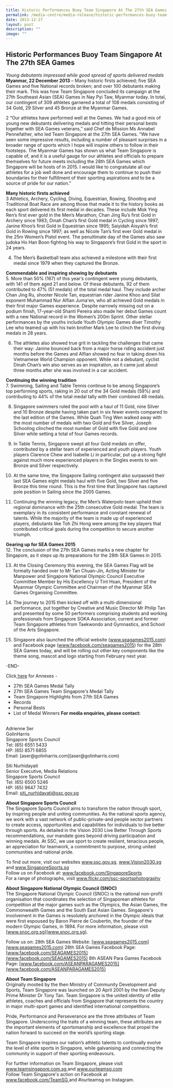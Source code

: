 ```yaml
---
title: Historic Performances Buoy Team Singapore At The 27th SEA Games
permalink: /media-centre/media-release/historic-performances-buoy-team-singapore-at-the-27th-sea-games/
date: 2013-12-27
layout: post
description: ""
image: ""
---
```

## **Historic Performances Buoy Team Singapore At The 27th SEA Games**

*Young debutants impressed while good spread of sports delivered medals*
**Myanmar, 22 December 2013** – Many historic firsts achieved; five SEA Games and five National records broken; and over 100 debutants making their mark. This was how Team Singapore concluded its campaign at the 27th Southeast Asian (SEA) Games in Nay Pyi Taw, Myanmar today. In total, our contingent of 309 athletes garnered a total of 108 medals consisting of 34 Gold, 29 Silver and 45 Bronze at the Myanmar Games.

2	“Our athletes have performed well at the Games. We had a good mix of young new debutants delivering medals and hitting their personal bests together with SEA Games veterans,” said Chef de Mission Ms Annabel Pennefather, who led Team Singapore at the 27th SEA Games. “We have seen some impressive results, including a number of pleasant surprises in a broader range of sports which I hope will inspire others to follow in their footsteps. The Myanmar Games has shown us what Team Singapore is capable of, and it is a useful gauge for our athletes and officials to prepare themselves for future meets including the 28th SEA Games which Singapore will be hosts of in 2015. I would like to congratulate all our athletes for a job well done and encourage them to continue to push their boundaries for their fulfillment of their sporting aspirations and to be a source of pride for our nation.”

**Many historic firsts achieved**
<br>
3	Athletics, Archery, Cycling, Diving, Equestrian, Rowing, Shooting and Traditional Boat Race are among those that made it to the history books as each sport delivered its first medal in decades. These include Mok Ying Ren’s first ever gold in the Men’s Marathon; Chan Jing Ru’s first Gold in Archery since 1983; Dinah Chan’s first Gold medal in Cycling since 1997; Janine Khoo’s first Gold in Equestrian since 1995; Saiyidah Aisyah’s first Gold in Rowing since 1997; as well as Nicole Tan’s first ever Gold medal in the 25m Women’s Pistol event. The penultimate day of the Games also saw judoka Ho Han Boon fighting his way to Singapore’s first Gold in the sport in 24 years.

4. The Men’s Basketball team also achieved a milestone with their first medal since 1979 when they captured the Bronze.

**Commendable and inspiring showing by debutants**
<br>
5. More than 50% (167) of this year’s contingent were young debutants, with 141 of them aged 21 and below. Of these debutants, 92 of them contributed to 47% (51 medals) of the total medal haul. They include archer Chan Jing Ru, shooter Nicole Tan, equestrian rider Janine Khoo and Silat exponent Muhammad Nur Alfian Juma'en, who all achieved Gold medals in their first major Games experience. Despite narrowly missing out on a podium finish, 17-year-old Shanti Pereira also made her debut Games count with a new National record in the Women’s 200m Sprint. Other stellar performances by the youths include Youth Olympic Games diver Timothy Lee who teamed up with his twin brother Mark Lee to clinch the first diving medals in 28 years.

6. The athletes also showed true grit in tackling the challenges that came their way: Janine bounced back from a major horse riding accident just months before the Games and Alfian showed no fear in taking down his Vietnamese World Champion opponent. While not a debutant, cyclist Dinah Chan’s win also serves as an inspiration, as it came just about three months after she was involved in a car accident.

**Continuing the winning tradition**
<br>
7. Swimming, Sailing and Table Tennis continue to be among Singapore’s top performing sports, raking in 20 out of the 34 Gold medals (59%) and contributing to 44% of the total medal tally with their combined 48 medals.

8. Singapore swimmers ruled the pool with a haul of 11 Gold, nine Silver and 10 Bronze despite having taken part in six fewer events compared to the last edition of the Games. While Quah Ting Wen walked away with the most number of medals with two Gold and five Silver, Joseph Schooling clinched the most number of Gold with five Gold and one Silver while setting a total of four Games records.

9. In Table Tennis, Singapore swept all four Gold medals on offer, contributed by a stellar team of experienced and youth players. Youth players Clarence Chew and Isabelle Li in particular, put up a strong fight against much more experienced players in the Singles events to win Bronze and Silver respectively.

10. At the same time, the Singapore Sailing contingent also surpassed their last SEA Games eight medals haul with five Gold, two Silver and five Bronze this time round. This is the first time that Singapore has captured pole position in Sailing since the 2005 Games.

11. Continuing the winning legacy, the Men’s Waterpolo team upheld their regional dominance with the 25th consecutive Gold medal. The team is exemplary in its consistent performance and constant renewal of talents. While the majority of the team is made up of experienced players, debutants like Toh Zhi Hong were among the key players that contributed critical goals during the competition to secure another triumph.

**Gearing up for SEA Games 2015**
<br>
12. The conclusion of the 27th SEA Games marks a new chapter for Singapore, as it steps up its preparations for the 28th SEA Games in 2015.

13. At the Closing Ceremony this evening, the SEA Games Flag will be formally handed over to Mr Tan Chuan-Jin, Acting Minister for Manpower and Singapore National Olympic Council Executive Committee Member by His Excellency U Tint Hsan, President of the Myanmar Olympic Committee and Chairman of the Myanmar SEA Games Organising Committee.

14. The journey to 2015 then kicked off with a multi-dimensional performance, put together by Creative and Music Director Mr Philip Tan and presented by some 50 performers comprising students and working professionals from Singapore SOKA Association, current and former Team Singapore athletes from Taekwondo and Gymnastics, and School of the Arts Singapore.

15. Singapore also launched the official website (www.seagames2015.com) and Facebook page (www.facebook.com/seagames2015) for the 28th SEA Games today, and will be rolling out other key components like the theme song, mascot and logo starting from February next year.

-END-

Click[ here](/files/Media%20Centre/Media%20Release/2013/Dec/HISTORIC%20PERFORMANCES%20BUOY%20TEAM%20SINGAPORE%20AT%20THE%2027TH%20SEA%20GAMESAnnexespdf.pdf) for Annexes - 
* 27th SEA Games Medal Tally
* 27th SEA Games Team Singapore's Medal Tally
* Team Singapore Highlights from 27th SEA Games
* Records
* Personal Bests
* List of Medal Winners
**For media enquiries, please contact:**
<br>
Adrienne Ser
<br>GolinHarris
<br>Singapore Sports Council
<br>Tel: (65) 6551 5433
<br>HP: (65) 8571 6855
<br>Email: [aser@golinharris.com](aser@golinharris.com)

Siti Nurhidayati
<br>Senior Executive, Media Relations
<br>Singapore Sports Council
<br>Tel: (65) 6500 5246
<br>HP: (65) 9647 7432
<br>Email: [siti_nurhidayati@ssc.gov.sg](siti_nurhidayati@ssc.gov.sg)


**About Singapore Sports Council**
<br>
The Singapore Sports Council aims to transform the nation through sport, by inspiring people and uniting communities. As the national sports agency, we work with a vast network of public-private-and people sector partners to create access, opportunities and capabilities for individuals to live better through sports. As detailed in the Vision 2030 Live Better Through Sports recommendations, our mandate goes beyond driving participation and winning medals. At SSC, we use sport to create resilient, tenacious people, an appreciation for teamwork, a commitment to purpose, strong united communities and national pride.

To find out more, visit our websites www.ssc.gov.sg, www.Vision2030.sg and www.SingaporeSports.sg
<br>Follow us on Facebook at: www.facebook.com/SingaporeSports
<br>For a range of photographs, visit www.flickr.com/ssc-sportsphotography

**About Singapore National Olympic Council (SNOC)**
<br>
The Singapore National Olympic Council (SNOC) is the national non-profit organisation that coordinates the selection of Singaporean athletes for competition at the major games such as the Olympics, the Asian Games, the Commonwealth Games and the South East Asian Games. Singapore's involvement in the Games is resolutely anchored in the Olympic ideals that were first espoused by Baron Pierre de Coubertin, the founder of the modern Olympic Games, in 1894. For more information, please visit [www.snoc.org.sg](www.snoc.org.sg).

Follow us on:
28th SEA Games Website: [www.seagames2015.com](www.seagames2015.com)
28th SEA Games Facebook Page: [www.facebook.com/SEAGAMES2015](www.facebook.com/SEAGAMES2015)
8th ASEAN Para Games Facebook Page: [www.facebook.com/ASEANPARAGAMES2015](www.facebook.com/ASEANPARAGAMES2015)

**About Team Singapore**
<br>
Originally mooted by the then Ministry of Community Development and Sports, Team Singapore was launched on 20 April 2001 by the then Deputy Prime Minister Dr Tony Tan. Team Singapore is the united identity of elite athletes, coaches and officials from Singapore that represents the country in major multi-sport games and identified international competitions.

Pride, Performance and Perseverance are the three attributes of Team Singapore. Underscoring the traits of a winning team, these attributes are the important elements of sportsmanship and excellence that propel the nation forward to succeed on the world’s sporting stage.

Team Singapore inspires our nation’s athletic talents to continually evolve the level of elite sports in Singapore, while galvanising and connecting the community in support of their sporting endeavours.

For further information on Team Singapore, please visit [www.teamsingapore.com.sg ](www.teamsingapore.com.sg )and [www.ourteamsg.com ](www.ourteamsg.com )
<br>
Follow Team Singapore's action on Facebook at [www.facebook.com/TeamSG ](www.facebook.com/TeamSG )and #ourteamsg on Instagram.